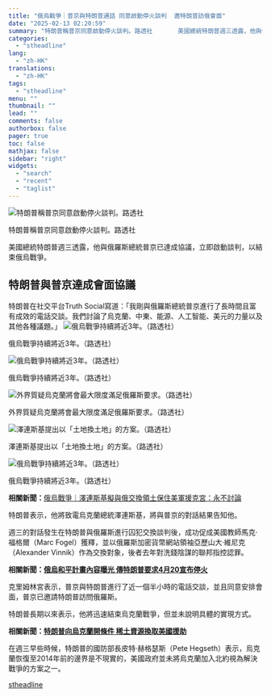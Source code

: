 ```yaml
---
title: "俄烏戰爭｜普京與特朗普通話 同意啟動停火談判  邀特朗普訪俄會面"
date: "2025-02-13 02:20:59"
summary: "特朗普稱普京同意啟動停火談判。路透社       美國總統特朗普週三透露，他與俄羅斯總統普京..."
categories:
  - "stheadline"
lang:
  - "zh-HK"
translations:
  - "zh-HK"
tags:
  - "stheadline"
menu: ""
thumbnail: ""
lead: ""
comments: false
authorbox: false
pager: true
toc: false
mathjax: false
sidebar: "right"
widgets:
  - "search"
  - "recent"
  - "taglist"
---
```


![特朗普稱普京同意啟動停火談判。路透社](https://image.stheadline.com/f/680p0/0x0/100/none/55d3f2f427665ee26ad84c17306e91ea/stheadline/inewsmedia/20250213/_2025021301392694594.jpg)

特朗普稱普京同意啟動停火談判。路透社




美國總統特朗普週三透露，他與俄羅斯總統普京已達成協議，立即啟動談判，以結束俄烏戰爭。

特朗普與普京達成會面協議
------------

特朗普在社交平台Truth Social寫道：「我剛與俄羅斯總統普京進行了長時間且富有成效的電話交談。我們討論了烏克蘭、中東、能源、人工智能、美元的力量以及其他各種議題。」
 ![俄烏戰爭持續將近3年。（路透社）](https://image.hkhl.hk/f/1024p0/0x0/100/none/290cd3e2495764280c8a6e1f18f4595a/2025-02/12022025_032_Reuter.JPG)


俄烏戰爭持續將近3年。（路透社）



 ![俄烏戰爭持續將近3年。（路透社）](https://image.hkhl.hk/f/1024p0/0x0/100/none/8e37d3f9c31477167c3db072693f66b9/2025-02/12022025_034_Reuter.JPG)


俄烏戰爭持續將近3年。（路透社）



 ![外界質疑烏克蘭將會最大限度滿足俄羅斯要求。（路透社）](https://image.hkhl.hk/f/1024p0/0x0/100/none/a7447b3a2e0b476a9c59e4f5cf2ac7fa/2025-02/12022025_035_Reuter.JPG)


外界質疑烏克蘭將會最大限度滿足俄羅斯要求。（路透社）



 ![澤連斯基提出以「土地換土地」的方案。（路透社）](https://image.hkhl.hk/f/1024p0/0x0/100/none/dde769f4d35e73095515a13f8eff3b91/2025-02/12022025_037_Reuter.JPG)


澤連斯基提出以「土地換土地」的方案。（路透社）



 ![俄烏戰爭持續將近3年。（路透社）](https://image.hkhl.hk/f/1024p0/0x0/100/none/c7ae7c8d1fc2d68b5e724f3c4c9b9489/2025-02/12022025_030_Reuter.JPG)


俄烏戰爭持續將近3年。（路透社）




**相關新聞：**[俄烏戰爭｜澤連斯基擬與俄交換領土保住美軍援克宮：永不討論](https://www.stheadline.com/realtime-world/3428037/%E4%BF%84%E7%83%8F%E6%88%B0%E7%88%AD%E6%BE%A4%E9%80%A3%E6%96%AF%E5%9F%BA%E6%93%AC%E8%88%87%E4%BF%84%E4%BA%A4%E6%8F%9B%E9%A0%98%E5%9C%9F%E4%BF%9D%E4%BD%8F%E7%BE%8E%E8%BB%8D%E6%8F%B4-%E5%85%8B%E5%AE%AE%E6%B0%B8%E4%B8%8D%E8%A8%8E%E8%AB%96)

特朗普表示，他將致電烏克蘭總統澤連斯基，將與普京的對話結果告知他。

週三的對話發生在特朗普與俄羅斯進行囚犯交換談判後，成功促成美國教師馬克·福格爾（Marc Fogel）獲釋，並以俄羅斯加密貨幣網站領袖亞歷山大·維尼克（Alexander Vinnik）作為交換對象，後者去年對洗錢陰謀的聯邦指控認罪。

**相關新聞：[俄烏和平計畫內容曝光 傳特朗普要求4月20宣布停火](https://www.stheadline.com/realtime-world/3426440/%E4%BF%84%E7%83%8F%E5%92%8C%E5%B9%B3%E8%A8%88%E7%95%AB%E5%85%A7%E5%AE%B9%E6%9B%9D%E5%85%89-%E5%82%B3%E7%89%B9%E6%9C%97%E6%99%AE%E8%A6%81%E6%B1%824%E6%9C%8820%E5%AE%A3%E5%B8%83%E5%81%9C%E7%81%AB)**

克里姆林宮表示，普京與特朗普進行了近一個半小時的電話交談，並且同意安排會面，普京已邀請特朗普訪問俄羅斯。

特朗普長期以來表示，他將迅速結束烏克蘭戰爭，但並未說明具體的實現方式。

**相關新聞：[特朗普向烏克蘭開條件 稀土資源換取美國援助](https://www.stheadline.com/realtime-world/3425402/)**

在週三早些時候，特朗普的國防部長皮特·赫格瑟斯（Pete Hegseth）表示，烏克蘭恢復至2014年前的邊界是不現實的，美國政府並未將烏克蘭加入北約視為解決戰爭的方案之一。

[stheadline](https://std.stheadline.com/realtime/article/2052465/即時-國際-俄烏戰爭-普京與特朗普通話-同意啟動停火談判-邀特朗普訪俄會面)
